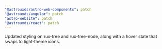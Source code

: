 ```yaml
---
"@astrouxds/astro-web-components": patch
"@astrouxds/angular": patch
"astro-website": patch
"@astrouxds/react": patch
---
```


Updated styling on rux-tree and rux-tree-node, along with a hover state that swaps to light-theme icons.
